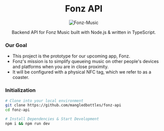 <div align="center">
	<h1>Fonz API</h1>
	<img alt="Fonz-Music" src="https://avatars2.githubusercontent.com/u/71172750?s=180"/>

<p align="center">Backend API for Fonz Music built with Node.js & written in TypeScript.</p>
</div>

### Our Goal
- This project is the prototype for our upcoming app, Fonz.
- Fonz's mission is to simplify queueing music on other people's devices and platforms when you are in close proximity.
- It will be configured with a physical NFC tag, which we refer to as a coaster.

### Initialization
```bash
# Clone into your local environment
git clone https://github.com/mangledbottles/fonz-api
cd fonz-api

# Install Dependencies & Start Development
npm i && npm run dev
```